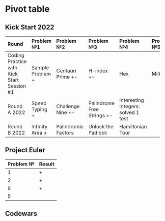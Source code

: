 # Pivot table
## Kick Start 2022
| Round                                      | Problem №1       | Problem №2          | Problem №3                 | Problem №4                          | Problem №5 |
|:-------------------------------------------|:-----------------|:--------------------|:---------------------------|:------------------------------------|:-----------|
| Coding Practice with Kick Start Session #1 | Sample Problem + | Centauri Prime +-   | H-index +-                 | Hex                                 | Milk Tea   |
| Round A 2022                               | Speed Typing +   | Challenge Nine +-   | Palindrome Free Strings +- | Interesting Integers: solved 1 test |            |
| Round B 2022                               | Infinity Area +  | Palindromic Factors | Unlock the Padlock         | Hamiltonian Tour                    |

## Project Euler
| Problem № | Result |
|-----------|--------|
| 1         | +      |
| 2         | +      |
| 6         | +      |
| 5         |        |

## Codewars